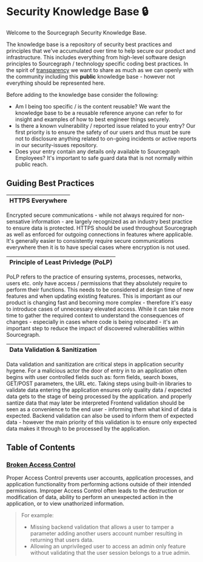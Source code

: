 # Security Knowledge Base :lock:

Welcome to the Sourcegraph Security Knowledge Base.

The knowledge base is a repository of security best practices and principles that we've accumulated over time to help secure our product and infrastructure. This includes everything from high-level software design principles to Sourcegraph / technology specific coding best practices.
In the spirit of [transparency](https://handbook.sourcegraph.com/company-info-and-process/values/#open-and-transparent) we want to share as much as we can openly with the community including this **public** knowledge base - however not everything should be represented here.

Before adding to the knowledge base consider the following:

- Am I being too specific / is the content reusable? We want the knowledge base to be a reusable reference anyone can refer to for insight and examples of how to best engineer things securely.
- Is there a known vulnerability / reported issue related to your entry? Our first priority is to ensure the safety of our users and thus must be sure not to disclosure anything related to on-going incidents or active reports in our security-issues repository.
- Does your entry contain any details only available to Sourcegraph Employees? It's important to safe guard data that is not normally within public reach.

## Guiding Best Practices

| **HTTPS Everywhere** |
| :------------------: |
Encrypted secure communications - while not always required for non-sensative information - are largely recognized as an industry best practice to ensure data is protected. HTTPS should be used throughout Sourcegraph as well as enforced for outgoing connections in features where applicable.
It's generally easier to consistently require secure communications everywhere then it is to have special cases where encryption is not used.

| **Principle of Least Privledge (PoLP)** |
| :-------------------------------------: |
PoLP refers to the practice of ensuring systems, processes, networks, users etc. only have access / permissions that they absolutely require to perform their functions. This needs to be considered at design time of new features and when updating existing features. This is important as our product is changing fast and becoming more complex - therefore it's easy to introduce cases of unnecessary elevated access.
While it can take more time to gather the required context to understand the consequences of changes - especially in cases where code is being relocated - it's an important step to reduce the impact of discovered vulnerabilities within Sourcegraph.

| **Data Validation & Sanitization** |
| :--------------------------------: |
Data validation and sanitization are critical steps in application security hygene. For a malicious actor the door of entry in to an application often begins with user controlled fields such as: form fields, search boxes, GET/POST parameters, the URL etc. Taking steps using built-in libraries to validate data entering the application ensures only quality data / expected data gets to the stage of being processed by the application. and properly santize data that may later be interpreted 
Frontend validation should be seen as a convenience to the end user - informing them what kind of data is expected. Backend validation can also be used to inform them of expected data - however the main priority of this validation is to ensure only expected data makes it through to be processed by the application. 

## Table of Contents

### [Broken Access Control](./broken-access-control.md)

Proper Access Control prevents user accounts, application processes, and application functionality from performing actions outside of their intended permissions. Improper Access Control often leads to the destruction or modification of data, ability to perform an unexpected action in the application, or to view unathorized information.
> For example: 
> - Missing backend validation that allows a user to tamper a parameter adding another users account number resulting in returning that users data. 
> - Allowing an unprivileged user to access an admin only feature without validating that the user session belongs to a true admin.  

